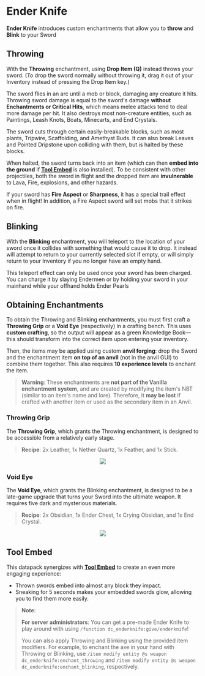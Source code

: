 # Ender Knife

**Ender Knife** introduces custom enchantments that allow you to **throw** and **Blink** to your Sword

## Throwing

With the **Throwing** enchantment, using **Drop Item (Q)** instead throws your sword. (To drop the sword normally without throwing it, drag it out of your Inventory instead of pressing the Drop Item key.)

The sword flies in an arc until a mob or block, damaging any creature it hits. Throwing sword damage is equal to the sword's damage **without Enchantments or Critical Hits**, which means melee attacks tend to deal more damage per hit. It also destroys most non-creature entities, such as Paintings, Leash Knots, Boats, Minecarts, and End Crystals.

The sword cuts through certain easily-breakable blocks, such as most plants, Tripwire, Scaffolding, and Amethyst Buds. It can also break Leaves and Pointed Dripstone upon colliding with them, but is halted by these blocks.

When halted, the sword turns back into an item (which can then **embed into the ground** if **[Tool Embed](#tool-embed)** is also installed). To be consistent with other projectiles, both the sword in flight and the dropped item are **invulnerable** to Lava, Fire, explosions, and other hazards.

If your sword has **Fire Aspect** or **Sharpness**, it has a special trail effect when in flight! In addition, a Fire Aspect sword will set mobs that it strikes on fire.

## Blinking

With the **Blinking** enchantment, you will teleport to the location of your sword once it collides with something that would cause it to drop. It instead will attempt to return to your currently selected slot if empty, or will simply return to your Inventory if you no longer have an empty hand.

This teleport effect can only be used once your sword has been charged. You can charge it by slaying Endermen or by holding your sword in your mainhand while your offhand holds Ender Pearls

## Obtaining Enchantments

To obtain the Throwing and Blinking enchantments, you must first craft a **Throwing Grip** or a **Void Eye** (respectively) in a crafting bench. This uses **custom crafting**, so the output will appear as a green Knowledge Book—this should transform into the correct item upon entering your inventory.

Then, the items may be applied using custom **anvil forging**: drop the Sword and the enchantment item **on top of an anvil** (not in the anvil GUI) to combine them together. This also requires **10 experience levels** to enchant the item.

> **Warning**: These enchantments are **not part of the Vanilla enchantment system**, and are created by modifying the item's NBT (similar to an item's name and lore). Therefore, it **may be lost** if crafted with another item or used as the secondary item in an Anvil.

### Throwing Grip

The **Throwing Grip**, which grants the Throwing enchantment, is designed to be accessible from a relatively early stage.

> **Recipe**: 2x Leather, 1x Nether Quartz, 1x Feather, and 1x Stick. 

<p align="center">
  <img src="https://user-images.githubusercontent.com/11655960/230741369-167794cb-f1a5-4a05-8f57-fe0c350185a4.png">
</p>

### Void Eye

The **Void Eye**, which grants the Blinking enchantment, is designed to be a late-game upgrade that turns your Sword into the ultimate weapon. It requires five dark and mysterious materials.

> **Recipe**: 2x Obsidian, 1x Ender Chest, 1x Crying Obsidian, and 1x End Crystal.

<p align="center">
  <img src="https://github.com/Drakonkinst/DrakonsDatapacks/assets/56020099/17136895-25ef-4bd9-9dba-f98de779d42b">
</p>

## Tool Embed

This datapack synergizes with **[Tool Embed](https://github.com/Drakonkinst/DrakonsDatapacks/tree/master/datapacks/dc_tool_embed)** to create an even more engaging experience:

* Thrown swords embed into almost any block they impact.
* Sneaking for 5 seconds makes your embedded swords glow, allowing you to find them more easily.

> **Note**:
>
> **For server administrators**: You can get a pre-made Ender Knife to play around with using `/function dc_enderknife:give/enderknife`!
> 
> You can also apply Throwing and Blinking using the provided item modifiers. For example, to enchant the axe in your hand with Throwing or Blinking, use `/item modify entity @s weapon dc_enderknife:enchant_throwing` and  `/item modify entity @s weapon dc_enderknife:enchant_blinking`, respectively. 

